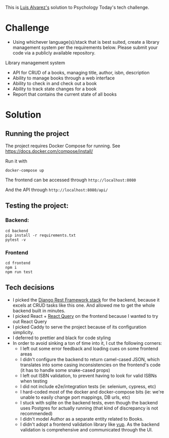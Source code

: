 This is [Luis Alvarez's](mailto:lalvarezguillen@gmail.com) solution to Psychology Today's tech challenge.

# Challenge

* Using whichever language(s)/stack that is best suited, create a library management system per the requirements below. Please submit your code via a publicly available repository.

Library management system
* API for CRUD of a books, managing title, author, isbn, description
* Ability to manage books through a web interface
* Ability to check in and check out a book
* Ability to track state changes for a book
* Report that contains the current state of all books

# Solution
## Running the project

The project requires Docker Compose for running. See https://docs.docker.com/compose/install/

Run it with

```
docker-compose up
```

The frontend can be accessed through `http://localhost:8080`

And the API through `http://localhost:8080/api/`

## Testing the project:

### Backend:
```
cd backend
pip install -r requirements.txt
pytest -v
```

### Frontend
```
cd frontend
npm i
npm run test
```

## Tech decisions
* I picked the [Django Rest Framework stack](https://www.django-rest-framework.org/) for the backend, because it excels at CRUD tasks like this one. And allowed me to get the whole backend built in minutes.
* I picked React + [React Query](https://react-query.tanstack.com/) on the frontend because I wanted to try out React Query
* I picked Caddy to serve the project because of its configuration simplicity.
* I deferred to prettier and black for code styling
* In order to avoid sinking a ton of time into it, I cut the following corners:
   * I left out some error feedback and loading cues on some frontend areas
   * I didn't configure the backend to return camel-cased JSON, which translates into some casing inconsistencies on the frontend's code (it has to handle some snake-cased props)
   * I left out ISBN validation, to prevent having to look for valid ISBNs when
   testing
   * I did not include e2e/integration tests (ie: selenium, cypress, etc)
   * I hard-coded most of the docker and docker-compose bits (ie: we're unable to easily change port mappings, DB urls, etc)
   * I stuck with sqlite on the backend tests, even though the backend uses Postgres for actually running (that kind of discrepancy is not recommended)
   * I didn't model Author as a separate entity related to Books.
   * I didn't adopt a frontend validation library like [yup](https://github.com/jquense/yup). As the backend validation is comprehensive and communicated through the UI.